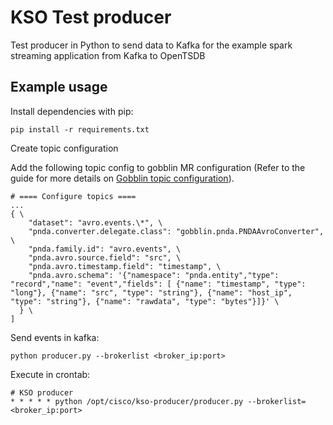 # KSO Test producer #

Test producer in Python to send data to Kafka for the example spark streaming application from Kafka to OpenTSDB

## Example usage ##

Install dependencies with pip:

    pip install -r requirements.txt

Create topic configuration

Add the following topic config to gobblin MR configuration (Refer to the guide for more details on [Gobblin topic configuration](https://github.com/pndaproject/pnda-guide/blob/develop/streamingest/topic-preparation.md#gobblin-topic-configuration)).
```
# ==== Configure topics ====
...
{ \
    "dataset": "avro.events.\*", \
    "pnda.converter.delegate.class": "gobblin.pnda.PNDAAvroConverter", \
    "pnda.family.id": "avro.events", \
    "pnda.avro.source.field": "src", \
    "pnda.avro.timestamp.field": "timestamp", \
    "pnda.avro.schema": '{"namespace": "pnda.entity","type": "record","name": "event","fields": [ {"name": "timestamp", "type": "long"}, {"name": "src", "type": "string"}, {"name": "host_ip", "type": "string"}, {"name": "rawdata", "type": "bytes"}]}' \
  } \
]
```

Send events in kafka:

	python producer.py --brokerlist <broker_ip:port>

Execute in crontab:

	# KSO producer
	* * * * * python /opt/cisco/kso-producer/producer.py --brokerlist=<broker_ip:port>
